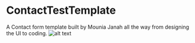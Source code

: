# ContactTestTemplate
 A Contact form template built by Mounia Janah all the way from designing the UI to coding. 
![alt text](https://github.com/MoonJanah/Collection-Contact-Form-Templates/blob/main/ContactForm-1/Screenshot%20(1089).png)

